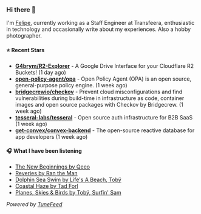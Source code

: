 ### Hi there 👋

I'm [Felipe](https://felipevm.com), currently working as a Staff Engineer at Transfeera, enthusiastic in technology and occasionally write about my experiences. Also a hobby photographer.

#### ⭐ Recent Stars
- **[G4brym/R2-Explorer](https://github.com/G4brym/R2-Explorer)** - A Google Drive Interface for your Cloudflare R2 Buckets! (1 day ago)
- **[open-policy-agent/opa](https://github.com/open-policy-agent/opa)** - Open Policy Agent (OPA) is an open source, general-purpose policy engine. (1 week ago)
- **[bridgecrewio/checkov](https://github.com/bridgecrewio/checkov)** - Prevent cloud misconfigurations and find vulnerabilities during build-time in infrastructure as code, container images and open source packages with Checkov by Bridgecrew. (1 week ago)
- **[tesseral-labs/tesseral](https://github.com/tesseral-labs/tesseral)** - Open source auth infrastructure for B2B SaaS (1 week ago)
- **[get-convex/convex-backend](https://github.com/get-convex/convex-backend)** - The open-source reactive database for app developers (1 week ago)

#### 🎧 What I have been listening
- [The New Beginnings by Qeeo](https://open.spotify.com/track/5aVazatb6gg950wU4rzjcR)
- [Reveries by Ran the Man](https://open.spotify.com/track/2lxt280bhDZGbLPIpoboCB)
- [Dolphin Sea Swim by Life&#39;s A Beach, Tobÿ](https://open.spotify.com/track/1bnm5pdGlzDvayQqpms895)
- [Coastal Haze by Tad Forl](https://open.spotify.com/track/7k6YOuTSgBInlRXXmeyMlm)
- [Planes, Skies &amp; Birds by Tobÿ, Surfin&#39; Sam](https://open.spotify.com/track/094dTjBWCMV16ZHOifLpsh)

_Powered by [TuneFeed](https://tunefeed.app?ref=github.com)_
